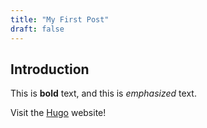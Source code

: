 ```yaml
---
title: "My First Post"
draft: false
---
```

## Introduction

This is **bold** text, and this is *emphasized* text.

Visit the [Hugo](https://gohugo.io) website!
